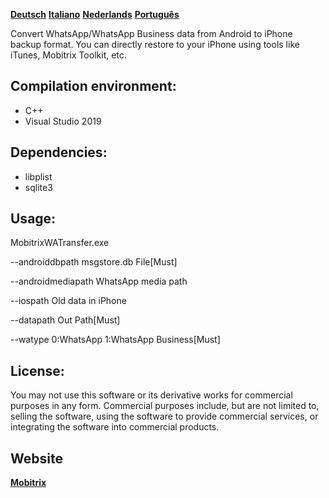 **[Deutsch](README-de.md)**  **[Italiano](README-it.md)** **[Nederlands](README-nl.md)**  **[Português](README-pt.md)**

Convert WhatsApp/WhatsApp Business data from Android to iPhone backup format. You can directly restore to your iPhone using tools like iTunes, Mobitrix Toolkit, etc.

## Compilation environment:
- C++
- Visual Studio 2019
##  Dependencies:

- libplist
- sqlite3

## Usage:
MobitrixWATransfer.exe 

--androiddbpath msgstore.db File[Must] 

--androidmediapath WhatsApp media path 

--iospath Old data in iPhone 

--datapath Out Path[Must] 

--watype 0:WhatsApp 1:WhatsApp Business[Must]


## License:
You may not use this software or its derivative works for commercial purposes in any form. Commercial purposes include, but are not limited to, selling the software, using the software to provide commercial services, or integrating the software into commercial products.

## Website

 **[Mobitrix](https://www.mobitrix.com/whatsapp-transfer-backup-restore/)**
